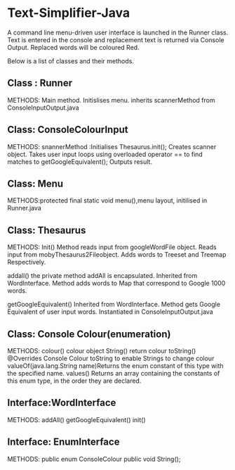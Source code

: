 

# Text-Simplifier-Java
A command line menu-driven user interface is launched in the Runner class. Text is entered in the console and replacement text is returned via Console Output. Replaced words will be coloured Red.

Below is a list of classes and their methods.

## Class : Runner
METHODS:
Main method. Initislises menu. 
inherits scannerMethod from ConsoleInputOutput.java

## Class: ConsoleColourInput
METHODS:
snannerMethod :Initialises Thesaurus.init(); Creates scanner object. Takes user input loops using overloaded operator == to find matches to getGoogleEquivalent(); Outputs result.


## Class: Menu
METHODS:protected final static void menu(),menu layout, initilised in Runner.java

## Class:	Thesaurus
METHODS:
Init() Method reads input from googleWordFile object. Reads input from mobyThesaurus2Fileobject. Adds words to Treeset and Treemap Respectively.

addall() the private method addAll is encapsulated. Inherited from WordInterface. Method adds words to Map that correspond to Google 1000 words.

getGoogleEquivalent() Inherited from WordInterface. Method gets Google Equivalent of user input words. Instantiated in ConsoleInputOutput.java

## Class: Console Colour(enumeration)
METHODS:
colour() colour object
String() return colour
toString() @Overrides Console Colour toString to enable Strings to change colour
valueOf(java.lang.String name)Returns the enum constant of this type with the specified name.
values() Returns an array containing the constants of this enum type, in the order they are declared.

## Interface:WordInterface
METHODS:
addAll() 
getGoogleEquivalent() 
init() 

## Interface: EnumInterface

METHODS:
public enum ConsoleColour
public void String();
